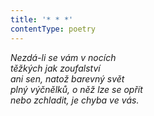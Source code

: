 ```yaml
---
title: '* * *'
contentType: poetry
---
```


<section>

_Nezdá-li se vám v nocích  
těžkých jak zoufalství  
ani sen, natož barevný svět  
plný výčnělků, o něž lze se opřít  
nebo zchladit, je chyba ve vás._

</section>
